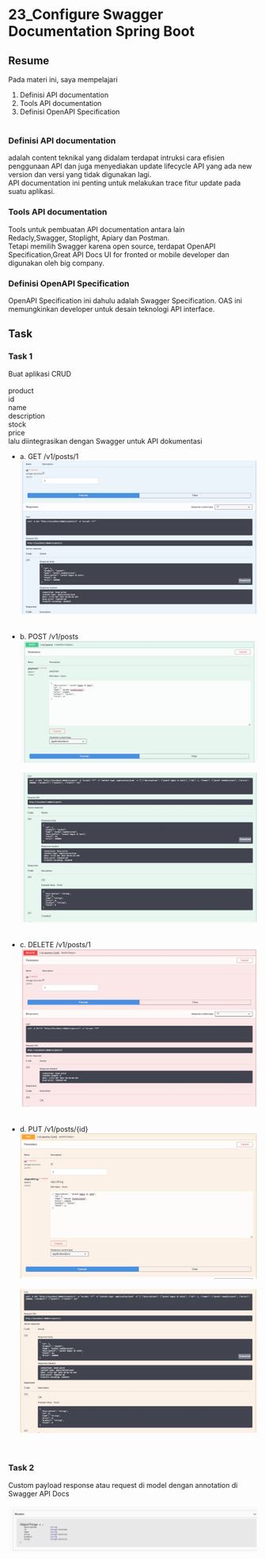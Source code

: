 # 23_Configure Swagger Documentation Spring Boot

## Resume

Pada materi ini, saya mempelajari <br />

1. Definisi API documentation <br />
2. Tools API documentation <br />
3. Definisi OpenAPI Specification <br /><br />

### Definisi API documentation

adalah content teknikal yang didalam terdapat intruksi cara efisien penggunaan API dan juga menyediakan update lifecycle API yang ada new version dan versi yang
tidak digunakan lagi.<br />
API documentation ini penting untuk melakukan trace fitur update pada suatu aplikasi.

### Tools API documentation

Tools untuk pembuatan API documentation antara lain<br />
Redacly,Swagger, Stoplight, Apiary dan Postman. <br />
Tetapi memilih Swagger karena open source, terdapat OpenAPI Specification,Great API Docs UI for fronted or mobile developer dan digunakan oleh big company.

### Definisi OpenAPI Specification

OpenAPI Specification ini dahulu adalah Swagger Specification. OAS ini memungkinkan developer untuk desain teknologi API interface.

## Task

### Task 1

Buat aplikasi CRUD <br /><br />
product<br />
id<br />
name<br />
description<br />
stock<br />
price<br />
lalu diintegrasikan dengan Swagger untuk API dokumentasi

- a. GET /v1/posts/1 <br />
  ![CODE-JSON-NO-2](https://github.com/hafidzencis/java_muhammad-hafidz-febriansyah/blob/master/23_Configure%20Swagger%20Documentation%20Spring%20Boot/screenshot/get1.JPG)<br /><br/><br />
- b. POST /v1/posts <br />
  ![CODE-JSON-NO-2](https://github.com/hafidzencis/java_muhammad-hafidz-febriansyah/blob/master/23_Configure%20Swagger%20Documentation%20Spring%20Boot/screenshot/post1.JPG)<br /><br/>
  ![CODE-JSON-NO-2](https://github.com/hafidzencis/java_muhammad-hafidz-febriansyah/blob/master/23_Configure%20Swagger%20Documentation%20Spring%20Boot/screenshot/post2.JPG)<br /><br/><br />
- c. DELETE /v1/posts/1 <br />
  ![CODE-JSON-NO-2](https://github.com/hafidzencis/java_muhammad-hafidz-febriansyah/blob/master/23_Configure%20Swagger%20Documentation%20Spring%20Boot/screenshot/delete.JPG)<br /><br/><br />
- d. PUT /v1/posts/{id} <br />
  ![CODE-JSON-NO-2](https://github.com/hafidzencis/java_muhammad-hafidz-febriansyah/blob/master/23_Configure%20Swagger%20Documentation%20Spring%20Boot/screenshot/put1.JPG)<br /><br/>
  ![CODE-JSON-NO-2](https://github.com/hafidzencis/java_muhammad-hafidz-febriansyah/blob/master/23_Configure%20Swagger%20Documentation%20Spring%20Boot/screenshot/put2.JPG)<br /><br/><br />

### Task 2

Custom payload response atau request di model dengan annotation di Swagger API Docs<br /><br/>
![CODE-JSON-NO-2](https://github.com/hafidzencis/java_muhammad-hafidz-febriansyah/blob/master/23_Configure%20Swagger%20Documentation%20Spring%20Boot/screenshot/no2.JPG)<br /><br/>
